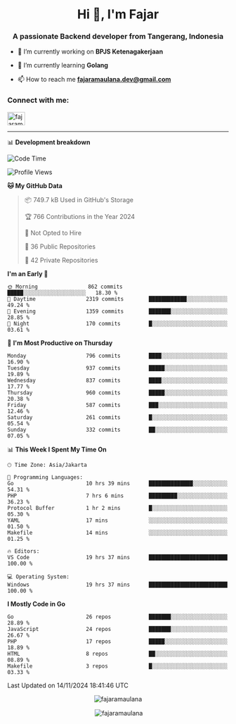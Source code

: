 <h1 align="center">Hi 👋, I'm Fajar</h1>
<h3 align="center">A passionate Backend developer from Tangerang, Indonesia</h3>

<!-- <p align="left"> <img src="https://komarev.com/ghpvc/?username=fajaramaulana&label=Profile%20views&color=0e75b6&style=flat" alt="fajaramaulana" /> </p> -->

- 🔭 I’m currently working on **BPJS Ketenagakerjaan**

- 🌱 I’m currently learning **Golang**

- 📫 How to reach me **fajaramaulana.dev@gmail.com**

<h3 align="left">Connect with me:</h3>
<p align="left">
<a href="https://linkedin.com/in/fajar-agus-maulana-73533a180/" target="blank"><img align="center" src="https://raw.githubusercontent.com/rahuldkjain/github-profile-readme-generator/master/src/images/icons/Social/linked-in-alt.svg" alt="fajaramaulana" height="30" width="40" /></a>
</p>

-------

📊 **Development breakdown**
<!--START_SECTION:waka-->
![Code Time](http://img.shields.io/badge/Code%20Time-2%2C448%20hrs%2018%20mins-blue)

![Profile Views](http://img.shields.io/badge/Profile%20Views-0-blue)

**🐱 My GitHub Data** 

> 📦 749.7 kB Used in GitHub's Storage 
 > 
> 🏆 766 Contributions in the Year 2024
 > 
> 🚫 Not Opted to Hire
 > 
> 📜 36 Public Repositories 
 > 
> 🔑 42 Private Repositories 
 > 
**I'm an Early 🐤** 

```text
🌞 Morning                862 commits         █████░░░░░░░░░░░░░░░░░░░░   18.30 % 
🌆 Daytime                2319 commits        ████████████░░░░░░░░░░░░░   49.24 % 
🌃 Evening                1359 commits        ███████░░░░░░░░░░░░░░░░░░   28.85 % 
🌙 Night                  170 commits         █░░░░░░░░░░░░░░░░░░░░░░░░   03.61 % 
```
📅 **I'm Most Productive on Thursday** 

```text
Monday                   796 commits         ████░░░░░░░░░░░░░░░░░░░░░   16.90 % 
Tuesday                  937 commits         █████░░░░░░░░░░░░░░░░░░░░   19.89 % 
Wednesday                837 commits         ████░░░░░░░░░░░░░░░░░░░░░   17.77 % 
Thursday                 960 commits         █████░░░░░░░░░░░░░░░░░░░░   20.38 % 
Friday                   587 commits         ███░░░░░░░░░░░░░░░░░░░░░░   12.46 % 
Saturday                 261 commits         █░░░░░░░░░░░░░░░░░░░░░░░░   05.54 % 
Sunday                   332 commits         ██░░░░░░░░░░░░░░░░░░░░░░░   07.05 % 
```


📊 **This Week I Spent My Time On** 

```text
🕑︎ Time Zone: Asia/Jakarta

💬 Programming Languages: 
Go                       10 hrs 39 mins      ██████████████░░░░░░░░░░░   54.31 % 
PHP                      7 hrs 6 mins        █████████░░░░░░░░░░░░░░░░   36.23 % 
Protocol Buffer          1 hr 2 mins         █░░░░░░░░░░░░░░░░░░░░░░░░   05.30 % 
YAML                     17 mins             ░░░░░░░░░░░░░░░░░░░░░░░░░   01.50 % 
Makefile                 14 mins             ░░░░░░░░░░░░░░░░░░░░░░░░░   01.25 % 

🔥 Editors: 
VS Code                  19 hrs 37 mins      █████████████████████████   100.00 % 

💻 Operating System: 
Windows                  19 hrs 37 mins      █████████████████████████   100.00 % 
```

**I Mostly Code in Go** 

```text
Go                       26 repos            ███████░░░░░░░░░░░░░░░░░░   28.89 % 
JavaScript               24 repos            ███████░░░░░░░░░░░░░░░░░░   26.67 % 
PHP                      17 repos            █████░░░░░░░░░░░░░░░░░░░░   18.89 % 
HTML                     8 repos             ██░░░░░░░░░░░░░░░░░░░░░░░   08.89 % 
Makefile                 3 repos             █░░░░░░░░░░░░░░░░░░░░░░░░   03.33 % 
```




 Last Updated on 14/11/2024 18:41:46 UTC
<!--END_SECTION:waka-->
<p align="center"><img align="center" src="https://github-readme-stats.vercel.app/api/top-langs?username=fajaramaulana&show_icons=true&locale=en&layout=compact" alt="fajaramaulana" /></p>

<p align="center">&nbsp;<img align="center" src="https://github-readme-stats.vercel.app/api?username=fajaramaulana&show_icons=true&locale=en" alt="fajaramaulana" /></p>
